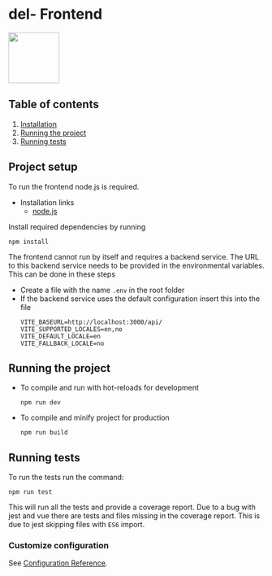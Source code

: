 # del- Frontend

<img src="public/favicon.ico" height="100" title="hover text" alt="">

## Table of contents

1. [Installation](#project-setup)
1. [Running the project](#running-the-project)
1. [Running tests](#running-tests)

## Project setup

To run the frontend node.js is required.

- Installation links
  - [node.js](https://nodejs.org/en/download/)

Install required dependencies by running

```
npm install
```

The frontend cannot run by itself and requires a backend service. The URL to this backend service needs to be provided in the environmental variables. This can be done in these steps

- Create a file with the name `.env` in the root folder
- If the backend service uses the default configuration insert this into the file
  ```
  VITE_BASEURL=http://localhost:3000/api/
  VITE_SUPPORTED_LOCALES=en,no
  VITE_DEFAULT_LOCALE=en
  VITE_FALLBACK_LOCALE=no
  ```

## Running the project

- To compile and run with hot-reloads for development

  ```
  npm run dev
  ```

- To compile and minify project for production
  ```
  npm run build
  ```

## Running tests

To run the tests run the command:

```
npm run test
```

This will run all the tests and provide a coverage report. Due to a bug with jest and vue there are tests and files missing in the coverage report. This is due to jest skipping files with `ES6` import.

### Customize configuration

See [Configuration Reference](https://cli.vuejs.org/config/).
